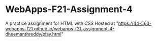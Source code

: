 # WebApps-F21-Assignment-4
A practice assignment for HTML with CSS
Hosted at "https://44-563-webapps-f21.github.io/webapps-f21-assignment-4-dheemanthreddy/play.html"
